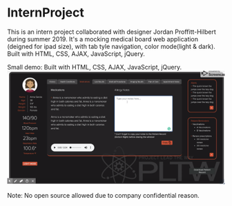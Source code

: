 # InternProject
This is an intern project collaborated with designer Jordan Proffitt-Hilbert during summer 2019. 
It's a mocking medical board web application (deigned for ipad size), with tab tyle navigation, color mode(light & dark).
Built with HTML, CSS, AJAX, JavaScript, jQuery.

Small demo: Built with HTML, CSS, AJAX, JavaScript, jQuery.
![](demo.png)

Note: No open source allowed due to company confidential reason.
